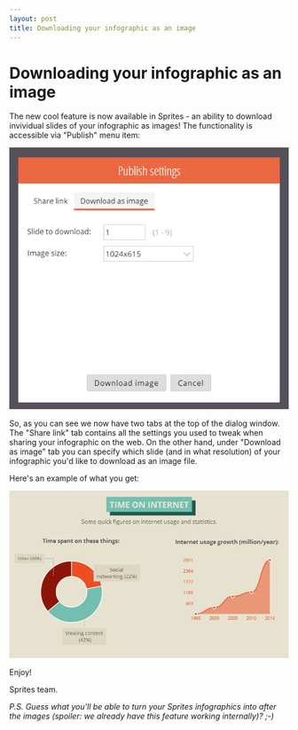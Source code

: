 ```yaml
---
layout: post
title: Downloading your infographic as an image
---
```


# Downloading your infographic as an image

The new cool feature is now available in Sprites - an ability to download invividual slides of your infographic as images! The functionality is accessible via "Publish" menu item:

![Image export dialog](/assets/img/posts/image-export-dialog.png "Image export dialog")

So, as you can see we now have two tabs at the top of the dialog window. The "Share link" tab contains all the settings you used to tweak when sharing your infographic on the web. On the other hand, under "Download as image" tab you can specify which slide (and in what resolution) of your infographic you'd like to download as an image file.

Here's an example of what you get:

![Image export result](/assets/img/posts/image-export-result.jpg "Image export result")

Enjoy!

Sprites team.

*P.S. Guess what you'll be able to turn your Sprites infographics into after the images (spoiler: we already have this feature working internally)? ;-)*
